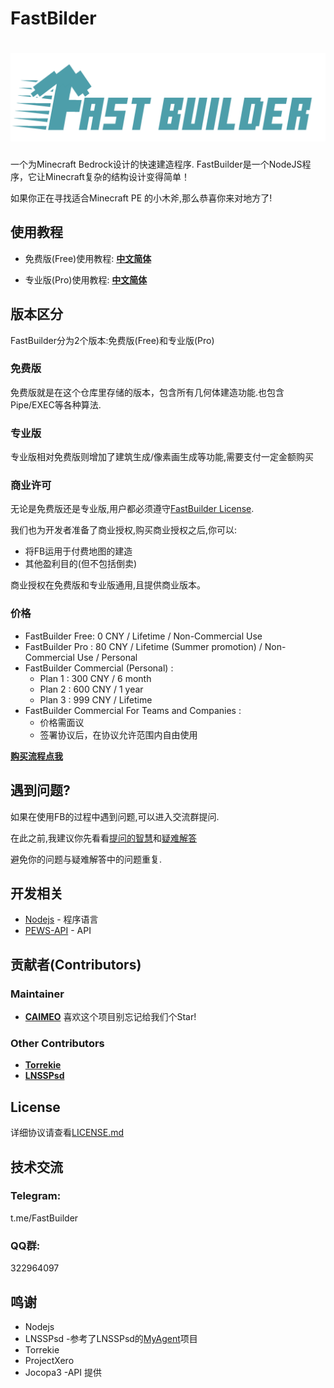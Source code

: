 # FastBilder
# ![](https://github.com/CAIMEOX/FbFiles/blob/master/FastBuilder.png)

一个为Minecraft Bedrock设计的快速建造程序.
FastBuilder是一个NodeJS程序，它让Minecraft复杂的结构设计变得简单！

如果你正在寻找适合Minecraft PE 的小木斧,那么恭喜你来对地方了!

## 使用教程
- 免费版(Free)使用教程: [**中文简体**](./tutorial.md)

- 专业版(Pro)使用教程: [**中文简体**](./protutorial.md)

## 版本区分
FastBuilder分为2个版本:免费版(Free)和专业版(Pro)

### 免费版
免费版就是在这个仓库里存储的版本，包含所有几何体建造功能.也包含Pipe/EXEC等各种算法.

### 专业版
专业版相对免费版则增加了建筑生成/像素画生成等功能,需要支付一定金额购买

### 商业许可
无论是免费版还是专业版,用户都必须遵守[FastBuilder License](./LICENSE.md).

我们也为开发者准备了商业授权,购买商业授权之后,你可以:
- 将FB运用于付费地图的建造
- 其他盈利目的(但不包括倒卖)

商业授权在免费版和专业版通用,且提供商业版本。

### 价格
- FastBuilder Free:   0 CNY / Lifetime / Non-Commercial Use
- FastBuilder Pro  :   80 CNY / Lifetime (Summer promotion) / Non-Commercial Use / Personal
- FastBuilder Commercial (Personal)  : 
  - Plan 1 : 300 CNY / 6 month
  - Plan 2 : 600 CNY / 1 year
  - Plan 3 : 999 CNY / Lifetime
- FastBuilder Commercial For Teams and Companies  :
  - 价格需面议
  - 签署协议后，在协议允许范围内自由使用

[**购买流程点我**](./buy.md)

## 遇到问题?
如果在使用FB的过程中遇到问题,可以进入交流群提问.

在此之前,我建议你先看看[提问的智慧](./ask.md)和[疑难解答](./tutorial.md)

避免你的问题与疑难解答中的问题重复.

## 开发相关

* [Nodejs](http://nodejs.org) - 程序语言
* [PEWS-API](https://github.com/jocopa3/PEWS-API.git) - API

## 贡献者(Contributors)
### Maintainer
* [**CAIMEO**](https://github.com/CAIMEOX)
喜欢这个项目别忘记给我们个Star!

### Other Contributors
* [**Torrekie**](https://github.com/Torrekie)
* [**LNSSPsd**](https://github.com/LNSSPsd)

## License
详细协议请查看[LICENSE.md](./LICENSE.md)


## 技术交流
### Telegram:
t.me/FastBuilder
### QQ群:
322964097

## 鸣谢
* Nodejs
* LNSSPsd  -参考了LNSSPsd的[MyAgent](https://github.com/mcpews/MyAgent.git)项目
* Torrekie 
* ProjectXero
* Jocopa3  -API 提供
